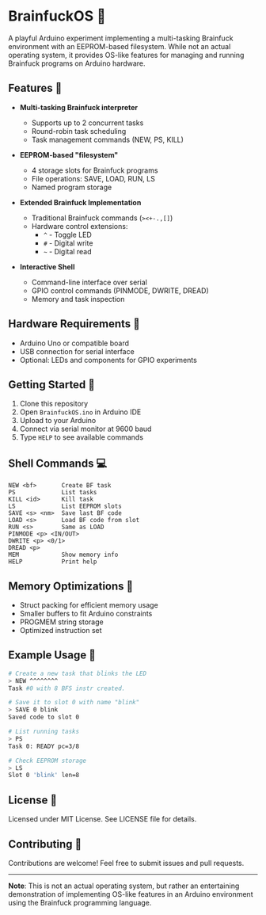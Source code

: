 # BrainfuckOS 🧠

A playful Arduino experiment implementing a multi-tasking Brainfuck environment with an EEPROM-based filesystem. While not an actual operating system, it provides OS-like features for managing and running Brainfuck programs on Arduino hardware.

## Features 🚀

- **Multi-tasking Brainfuck interpreter**
  - Supports up to 2 concurrent tasks
  - Round-robin task scheduling
  - Task management commands (NEW, PS, KILL)

- **EEPROM-based "filesystem"**
  - 4 storage slots for Brainfuck programs
  - File operations: SAVE, LOAD, RUN, LS
  - Named program storage

- **Extended Brainfuck Implementation**
  - Traditional Brainfuck commands (`><+-.,[]`)
  - Hardware control extensions:
    - `^` - Toggle LED
    - `#` - Digital write
    - `~` - Digital read

- **Interactive Shell**
  - Command-line interface over serial
  - GPIO control commands (PINMODE, DWRITE, DREAD)
  - Memory and task inspection

## Hardware Requirements 💾

- Arduino Uno or compatible board
- USB connection for serial interface
- Optional: LEDs and components for GPIO experiments

## Getting Started 🏁

1. Clone this repository
2. Open `BrainfuckOS.ino` in Arduino IDE
3. Upload to your Arduino
4. Connect via serial monitor at 9600 baud
5. Type `HELP` to see available commands

## Shell Commands 💻

```
NEW <bf>       Create BF task
PS             List tasks
KILL <id>      Kill task
LS             List EEPROM slots
SAVE <s> <nm>  Save last BF code
LOAD <s>       Load BF code from slot
RUN <s>        Same as LOAD
PINMODE <p> <IN/OUT>
DWRITE <p> <0/1>
DREAD <p>
MEM            Show memory info
HELP           Print help
```

## Memory Optimizations 🔧

- Struct packing for efficient memory usage
- Smaller buffers to fit Arduino constraints
- PROGMEM string storage
- Optimized instruction set

## Example Usage 📝

```bash
# Create a new task that blinks the LED
> NEW ^^^^^^^^
Task #0 with 8 BFS instr created.

# Save it to slot 0 with name "blink"
> SAVE 0 blink
Saved code to slot 0

# List running tasks
> PS
Task 0: READY pc=3/8

# Check EEPROM storage
> LS
Slot 0 'blink' len=8
```

## License 📄

Licensed under MIT License. See LICENSE file for details.

## Contributing 🤝

Contributions are welcome! Feel free to submit issues and pull requests.

---

**Note**: This is not an actual operating system, but rather an entertaining demonstration of implementing OS-like features in an Arduino environment using the Brainfuck programming language.
